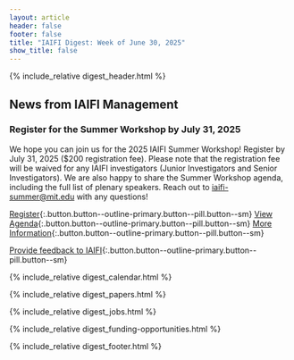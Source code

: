 ```yaml
---
layout: article
header: false
footer: false
title: "IAIFI Digest: Week of June 30, 2025"
show_title: false
--- 
```


{% include_relative digest_header.html %}

## News from IAIFI Management

### Register for the Summer Workshop by July 31, 2025

We hope you can join us for the 2025 IAIFI Summer Workshop! Register by July 31, 2025 (<span>$200</span> registration fee). Please note that the registration fee will be waived for any IAIFI investigators (Junior Investigators and Senior Investigators). We are also happy to share the Summer Workshop agenda, including the full list of plenary speakers. Reach out to [iaifi-summer@mit.edu](mailto:iaifi-summer@mit.edu) with any questions!

[Register](https://buy.stripe.com/fZe9Ci53xfX90eceVb){:.button.button--outline-primary.button--pill.button--sm} [View Agenda](https://iaifi.org/summer-workshop.html#agenda){:.button.button--outline-primary.button--pill.button--sm} [More Information](https://iaifi.org/summer-workshop.html){:.button.button--outline-primary.button--pill.button--sm}

[Provide feedback to IAIFI](https://forms.gle/hk2mrqjaLY8nCZrE6){:.button.button--outline-primary.button--pill.button--sm}

{% include_relative digest_calendar.html %}

{% include_relative digest_papers.html %}
 
{% include_relative digest_jobs.html %}

{% include_relative digest_funding-opportunities.html %}

{% include_relative digest_footer.html %}
